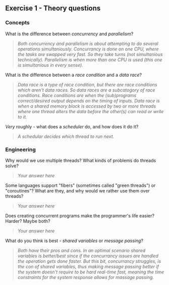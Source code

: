 Exercise 1 - Theory questions
-----------------------------

### Concepts

What is the difference between *concurrency* and *parallelism*?
> *Both concurrency and parallelism is about attempting to do several operations simultaniously. Concurrancy is done on one CPU, where the tasks are swapped very fast. So they take turns (not simultanious technically). Parallelism is when more than one CPU is used (this one is simultanious in every sense).*

What is the difference between a *race condition* and a *data race*? 
> *Data race is a type of race condition, but there are race conditions which aren't data races. So data races are a subcatogory of race conditions. Race conditions are when the (sub)programs correct/desired output depends on the timing of inputs. Data race is when a shared memory block is accessed by two or more threads where one thread alters the data before the other(s) can read or write to it.* 
 
*Very* roughly - what does a *scheduler* do, and how does it do it?
> *A schedular decides which thread to run next.* 


### Engineering

Why would we use multiple threads? What kinds of problems do threads solve?
> *Your answer here*

Some languages support "fibers" (sometimes called "green threads") or "coroutines"? What are they, and why would we rather use them over threads?
> *Your answer here*

Does creating concurrent programs make the programmer's life easier? Harder? Maybe both?
> *Your answer here*

What do you think is best - *shared variables* or *message passing*?
> *Both have their pros and cons. In an optimal scenario shared variables is better/best since if the concurrancy issues are handled the operation gets done faster. But this bit, concurrancy struggles, is the con of shared variables, thus making message passing better if the system doesn't require to be hard real-time fast, meaning the time constraints for the system response allows for massage passing.*


